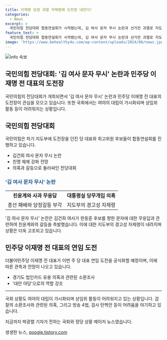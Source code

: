 ```yaml
---
title: 이재명 당권 과열 자제령에 도전장 내민다!
categories:
  - News
excerpt: >
  국민의힘 전당대회 합동연설회가 시작됐는데, 김 여사 문자 무시 논란과 선거전 과열로 지도부가 자제를 촉구했습니다. 여당은 이재명 전 대표의 대표직 연임 출마로 친명 체제가 강해질 것이라는 전망도 있습니다. 국민의힘 내부에서는 한동훈 후보를 향한 김건희 여사의 문자 논란과 관련된 공방이 격화되고, 지도부는 경고성 자제령을 내렸습니다. 한편, 민주당은 이재명 전 대표의 당 대표 연임 도전을 위한 예비후보 신청이 내일부터 시작될 예정이며, 김두관 전 의원이 당 대표 선거를 위해 채비를 본격화한 상황입니다. 국회는 개원식을 열지 못하고 상병 특검법과 관련한 여야 간의 갈등이 이어지고 있습니다. 민주당은 대통령의 막무가내식 인사에 제동을 거는 반면, 국민의힘은 방송 4법과 검사 탄핵안을 협상의 중점으로 두고 있습니다.
feature_text: >
  국민의힘 전당대회 합동연설회가 시작됐는데, 김 여사 문자 무시 논란과 선거전 과열로 지도부가 자제를 촉구했습니다. 여당은 이재명 전 대표의 대표직 연임 출마로 친명 체제가 강해질 것이라는 전망도 있습니다. 국민의힘 내부에서는 한동훈 후보를 향한 김건희 여사의 문자 논란과 관련된 공방이 격화되고, 지도부는 경고성 자제령을 내렸습니다. 한편, 민주당은 이재명 전 대표의 당 대표 연임 도전을 위한 예비후보 신청이 내일부터 시작될 예정이며, 김두관 전 의원이 당 대표 선거를 위해 채비를 본격화한 상황입니다. 국회는 개원식을 열지 못하고 상병 특검법과 관련한 여야 간의 갈등이 이어지고 있습니다. 민주당은 대통령의 막무가내식 인사에 제동을 거는 반면, 국민의힘은 방송 4법과 검사 탄핵안을 협상의 중점으로 두고 있습니다.
image: 'https://www.behealthy4u.com/wp-content/uploads/2024/06/news.jpg'
---
```


<p><img src="https://www.behealthy4u.com/wp-content/uploads/2024/06/news.jpg" alt="info 속보" /></p>

<h2>국민의힘 전당대회: '김 여사 문자 무시' 논란과 민주당 이재명 전 대표의 도전장</h2>

<p data-ke-size="size16">국민의힘의 전당대회가 개최되면서 '김 여사 문자 무시' 논란과 민주당 이재명 전 대표의 도전장이 관심을 모으고 있습니다. 또한 국회에서는 여야의 대립이 가시화되며 상임위 활동 등이 어려워지는 상황입니다.</p>

<h2 data-ke-size="size26">국민의힘 전당대회</h2>

<p data-ke-size="size16">국민의힘은 차기 지도부에 도전장을 던진 당 대표와 최고위원 후보들이 합동연설회를 진행하고 있습니다.</p>

<ul>
  <li>김건희 여사 문자 무시 논란</li>
  <li>친명 체제 강화 전망</li>
  <li>의혹과 갈등으로 둘러싸인 전당대회</li>
</ul>

<h3><b><span style="color: #1a5490;">'김 여사 문자 무시' 논란</span></b></h3>

<table>
  <tr>
    <td style="text-align: center; height: 17px;"><b>친윤계와 사과 무응답</b></td>
    <td style="text-align: center; height: 17px;"><b>대통령실 당무개입 의혹</b></td>
  </tr>
  <tr>
    <td style="text-align: center; height: 17px;">총선 패배와 당정갈등 부각</td>
    <td style="text-align: center; height: 17px;">지도부의 경고성 자제령</td>
  </tr>
</table>

<p data-ke-size="size16">'김 여사 문자 무시' 논란은 김건희 여사가 한동훈 후보를 향한 문자에 대한 무응답과 관련하여 친윤계와의 갈등을 촉발했습니다. 이에 대한 지도부의 경고성 자제령이 내려지며 상황은 더욱 고조되고 있습니다.</p>

<h2 data-ke-size="size26">민주당 이재명 전 대표의 연임 도전</h2>

<p data-ke-size="size16">더불어민주당 이재명 전 대표가 이번 주 당 대표 연임 도전을 공식화할 예정이며, 이에 따른 관측과 전망이 나오고 있습니다.</p>

<ul>
  <li>경기도 법인카드 유용 의혹과 관련된 소환조사</li>
  <li>'대안 야당'으로의 역할 강조</li>
</ul>

<hr>

<p data-ke-size="size16">국회 상황도 여야의 대립이 가시화되며 상임위 활동이 어려워지고 있는 상황입니다. 검찰의 소환조사와 관련된 의혹, 그리고 방송 4법, 검사 탄핵안 등이 어려움을 야기하고 있습니다.</p>

<p data-ke-size="size16">지금까지 박광렬 기자가 전하는 국회와 정당 상황 메이저 뉴스였습니다.</p>
생생한 뉴스, <a href="https://qoogle.tistory.com" rel="dofollow">qoogle.tistory.com</a>



